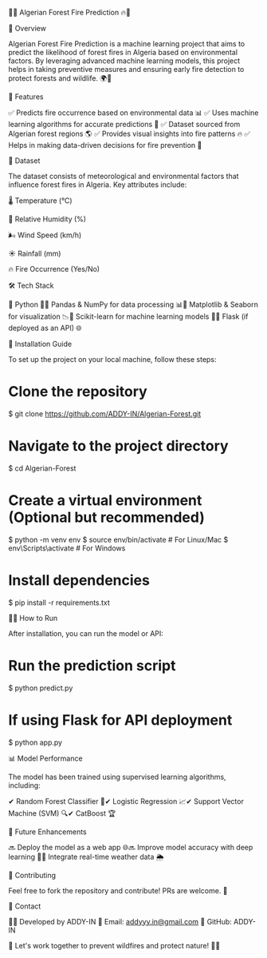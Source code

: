 🌲🔥 Algerian Forest Fire Prediction 🔥🌲

📌 Overview

Algerian Forest Fire Prediction is a machine learning project that aims to predict the likelihood of forest fires in Algeria based on environmental factors. By leveraging advanced machine learning models, this project helps in taking preventive measures and ensuring early fire detection to protect forests and wildlife. 🌍🌿

🚀 Features

✅ Predicts fire occurrence based on environmental data 📊
✅ Uses machine learning algorithms for accurate predictions 🤖
✅ Dataset sourced from Algerian forest regions 🌎
✅ Provides visual insights into fire patterns 🔥
✅ Helps in making data-driven decisions for fire prevention 🛑

📂 Dataset

The dataset consists of meteorological and environmental factors that influence forest fires in Algeria. Key attributes include:

🌡️ Temperature (°C)

💨 Relative Humidity (%)

🌬️ Wind Speed (km/h)

☀️ Rainfall (mm)

🔥 Fire Occurrence (Yes/No)

🛠️ Tech Stack

🔹 Python 🐍🔹 Pandas & NumPy for data processing 📊🔹 Matplotlib & Seaborn for visualization 📉🔹 Scikit-learn for machine learning models 🤖🔹 Flask (if deployed as an API) 🌐

📜 Installation Guide

To set up the project on your local machine, follow these steps:

# Clone the repository
$ git clone https://github.com/ADDY-IN/Algerian-Forest.git

# Navigate to the project directory
$ cd Algerian-Forest

# Create a virtual environment (Optional but recommended)
$ python -m venv env
$ source env/bin/activate   # For Linux/Mac
$ env\Scripts\activate     # For Windows

# Install dependencies
$ pip install -r requirements.txt

🏃‍♂️ How to Run

After installation, you can run the model or API:

# Run the prediction script
$ python predict.py

# If using Flask for API deployment
$ python app.py

📊 Model Performance

The model has been trained using supervised learning algorithms, including:

✔ Random Forest Classifier 🌲✔ Logistic Regression 📈✔ Support Vector Machine (SVM) 🔍✔ CatBoost 🏆

📌 Future Enhancements

🔜 Deploy the model as a web app 🌐🔜 Improve model accuracy with deep learning 🧠🔜 Integrate real-time weather data 🌦️

🤝 Contributing

Feel free to fork the repository and contribute! PRs are welcome. 🎉

💬 Contact

👨‍💻 Developed by ADDY-IN 📧 Email: addyyy.in@gmail.com 🔗 GitHub: ADDY-IN

🚀 Let's work together to prevent wildfires and protect nature! 🌳🔥
